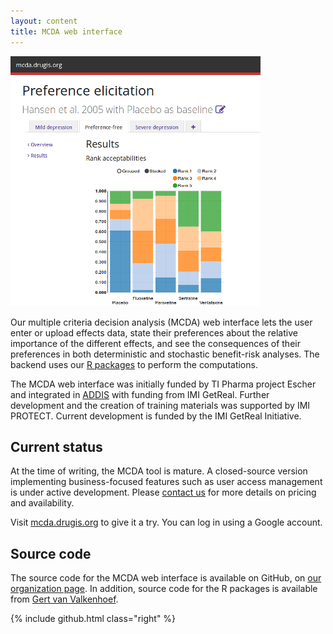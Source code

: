 ```yaml
---
layout: content
title: MCDA web interface
---
```


<img src="/images/software/mcda/mcda.png" class="screen-shot right">

Our multiple criteria decision analysis (MCDA) web interface lets the user enter or upload effects data, state their preferences about the relative importance of the different effects, and see the consequences of their preferences in both deterministic and stochastic benefit-risk analyses.
The backend uses our [R packages](/software/r-packages/) to perform the computations.

The MCDA web interface was initially funded by TI Pharma project Escher and integrated in [ADDIS](/software/addis) with funding from IMI GetReal.
Further development and the creation of training materials was supported by IMI PROTECT.
Current development is funded by the IMI GetReal Initiative.

Current status
--------------

At the time of writing, the MCDA tool is mature. A closed-source version implementing business-focused features such as user access management is under active development. Please [contact us](/contact) for more details on pricing and availability.

Visit [mcda.drugis.org](https://mcda.drugis.org/) to give it a try.
You can log in using a Google account.

Source code
-----------

The source code for the MCDA web interface is available on GitHub, on [our organization page](https://github.com/drugis/). In addition, source code for the R packages is available from [Gert van Valkenhoef](https://github.com/gertvv/).

{% include github.html class="right" %}
